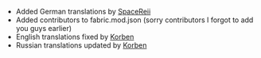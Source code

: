 - Added German translations by [SpaceReii](https://github.com/SpvceR3ii)
- Added contributors to fabric.mod.json (sorry contributors I forgot to add you guys earlier)
- English translations fixed by [Korben](https://github.com/mpustovoi)
- Russian translations updated by [Korben](https://github.com/mpustovoi)